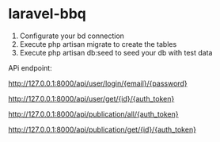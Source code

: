 # laravel-bbq

1. Configurate your bd connection
2. Execute php artisan migrate to create the tables
3. Execute php artisan db:seed to seed your db with test data

APi endpoint:

http://127.0.0.1:8000/api/user/login/{email}/{password}

http://127.0.0.1:8000/api/user/get/{id}/{auth_token}

http://127.0.0.1:8000/api/publication/all/{auth_token}

http://127.0.0.1:8000/api/publication/get/{id}/{auth_token}
